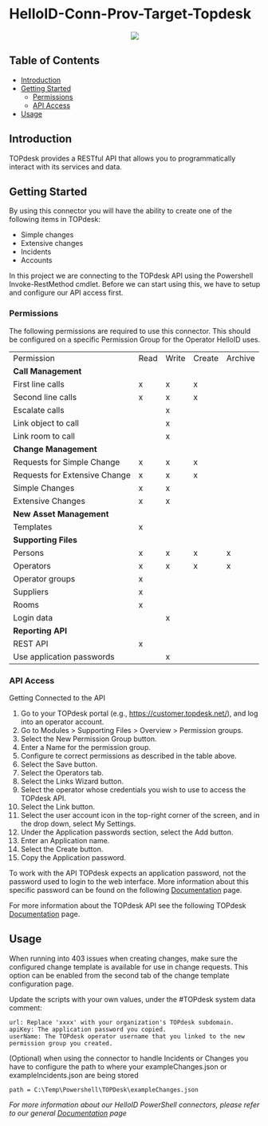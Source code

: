# HelloID-Conn-Prov-Target-Topdesk
<p align="center">
  <img src="https://user-images.githubusercontent.com/68013812/91290003-59bd2c00-e793-11ea-853f-bf974eac7005.png">
</p>

<!-- TABLE OF CONTENTS -->
## Table of Contents
* [Introduction](#introduction)
* [Getting Started](#getting-started)
  * [Permissions](#permissions)
  * [API Access](#API-access)
* [Usage](#usage)

## Introduction
TOPdesk provides a RESTful API that allows you to programmatically interact with its services and data.

<!-- GETTING STARTED -->
## Getting Started

By using this connector you will have the ability to create one of the following items in TOPdesk:

* Simple changes
* Extensive changes
* Incidents
* Accounts

In this project we are connecting to the TOPdesk API using the Powershell Invoke-RestMethod cmdlet. Before we can start using this, we have to setup and configure our API access first.

### Permissions

The following permissions are required to use this connector. This should be configured on a specific Permission Group for the Operator HelloID uses.
<table>
<tr><td>Permission</td><td>Read</td><td>Write</td><td>Create</td><td>Archive</td></tr>

<tr><td><b>Call Management</b></td><td>&nbsp;</td><td>&nbsp;</td><td>&nbsp;</td><td>&nbsp;</td></tr>
<tr><td>First line calls</td><td>x</td><td>x</td><td>x</td><td>&nbsp;</td></tr>
<tr><td>Second line calls</td><td>x</td><td>x</td><td>x</td><td>&nbsp;</td></tr>
<tr><td>Escalate calls</td><td>&nbsp;</td><td>x</td><td>&nbsp;</td><td>&nbsp;</td></tr>
<tr><td>Link object to call</td><td>&nbsp;</td><td>x</td><td>&nbsp;</td><td>&nbsp;</td></tr>
<tr><td>Link room to call</td><td>&nbsp;</td><td>x</td><td>&nbsp;</td><td>&nbsp;</td></tr>

<tr><td><b>Change Management</b></td><td>&nbsp;</td><td>&nbsp;</td><td>&nbsp;</td><td>&nbsp;</td></tr>
<tr><td>Requests for Simple Change</td><td>x</td><td>x</td><td>x</td><td>&nbsp;</td></tr>
<tr><td>Requests for Extensive Change</td><td>x</td><td>x</td><td>x</td><td>&nbsp;</td></tr>
<tr><td>Simple Changes</td><td>x</td><td>x</td><td>&nbsp;</td><td>&nbsp;</td></tr>
<tr><td>Extensive Changes</td><td>x</td><td>x</td><td>&nbsp;</td><td>&nbsp;</td></tr>

<tr><td><b>New Asset Management</b></td><td>&nbsp;</td><td>&nbsp;</td><td>&nbsp;</td><td>&nbsp;</td></tr>
<tr><td>Templates</td><td>x</td><td>&nbsp;</td><td>&nbsp;</td><td>&nbsp;</td></tr>

<tr><td><b>Supporting Files</b></td><td>&nbsp;</td><td>&nbsp;</td><td>&nbsp;</td><td>&nbsp;</td></tr>
<tr><td>Persons</td><td>x</td><td>x</td><td>x</td><td>x</td></tr>
<tr><td>Operators</td><td>x</td><td>x</td><td>x</td><td>x</td></tr>
<tr><td>Operator groups</td><td>x</td><td>&nbsp;</td><td>&nbsp;</td><td>&nbsp;</td></tr>
<tr><td>Suppliers</td><td>x</td><td>&nbsp;</td><td>&nbsp;</td><td>&nbsp;</td></tr>
<tr><td>Rooms</td><td>x</td><td>&nbsp;</td><td>&nbsp;</td><td>&nbsp;</td></tr>
<tr><td>Login data</td><td>&nbsp;</td><td>x</td><td>&nbsp;</td><td>&nbsp;</td></tr>

<tr><td><b>Reporting API</b></td><td>&nbsp;</td><td>&nbsp;</td><td>&nbsp;</td><td>&nbsp;</td></tr>
<tr><td>REST API</td><td>x</td><td>&nbsp;</td><td>&nbsp;</td><td>&nbsp;</td></tr>
<tr><td>Use application passwords</td><td>&nbsp;</td><td>x</td><td>&nbsp;</td><td>&nbsp;</td></tr>

</table>

### API Access

Getting Connected to the API

 1. Go to your TOPdesk portal (e.g., https://customer.topdesk.net/), and log into an operator account.
 2. Go to Modules > Supporting Files > Overview > Permission groups.
 3. Select the New Permission Group button.
 4. Enter a Name for the permission group.
 5. Configure te correct permissions as described in the table above.
 6. Select the Save button.
 7. Select the Operators tab.
 8. Select the Links Wizard button.
 9. Select the operator whose credentials you wish to use to access the TOPdesk API.
10. Select the Link button.
11. Select the user account icon in the top-right corner of the screen, and in the drop down, select My Settings.
12. Under the Application passwords section, select the Add button.
13. Enter an Application name.
14. Select the Create button.
15. Copy the Application password.

To work with the API TOPdesk expects an application password, not the password used to login to the web interface. More information about this specific password can be found on the following [Documentation](https://developers.topdesk.com/tutorial.html#show-collapse-usage-createAppPassword) page.

For more information about the TOPdesk  API see the following TOPdesk [Documentation](https://developers.topdesk.com/tutorial.html#show-collapse-config-topdesk) page.

<!-- USAGE EXAMPLES -->
## Usage

When running into 403 issues when creating changes, make sure the configured change template is available for use in change requests. This option can be enabled from the second tab of the change template configuration page.

Update the scripts with your own values, under the #TOPdesk system data comment:

    url: Replace 'xxxx' with your organization's TOPdesk subdomain.
    apiKey: The application password you copied.
    userName: The TOPdesk operator username that you linked to the new permission group you created.

(Optional) 
when using the connector to handle Incidents or Changes you have to configure the path to where your exampleChanges.json or exampleIncidents.json are being stored 
    
    path = C:\Temp\Powershell\TOPDesk\exampleChanges.json

_For more information about our HelloID PowerShell connectors, please refer to our general [Documentation](https://docs.helloid.com/hc/en-us/articles/360012558020-How-to-configure-a-custom-PowerShell-target-connector) page_